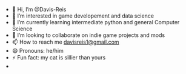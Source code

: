 - 👋 Hi, I’m @Davis-Reis
- 👀 I’m interested in game developement and data science
- 🌱 I’m currently learning intermediate python and general Computer Science
- 💞️ I’m looking to collaborate on indie game projects and mods
- 📫 How to reach me davisreis1@gmail.com
- 😄 Pronouns: he/him
- ⚡ Fun fact: my cat is sillier than yours
- 
